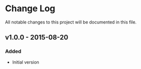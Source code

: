 # Change Log
All notable changes to this project will be documented in this file.

## v1.0.0 - 2015-08-20
### Added
- Initial version 
